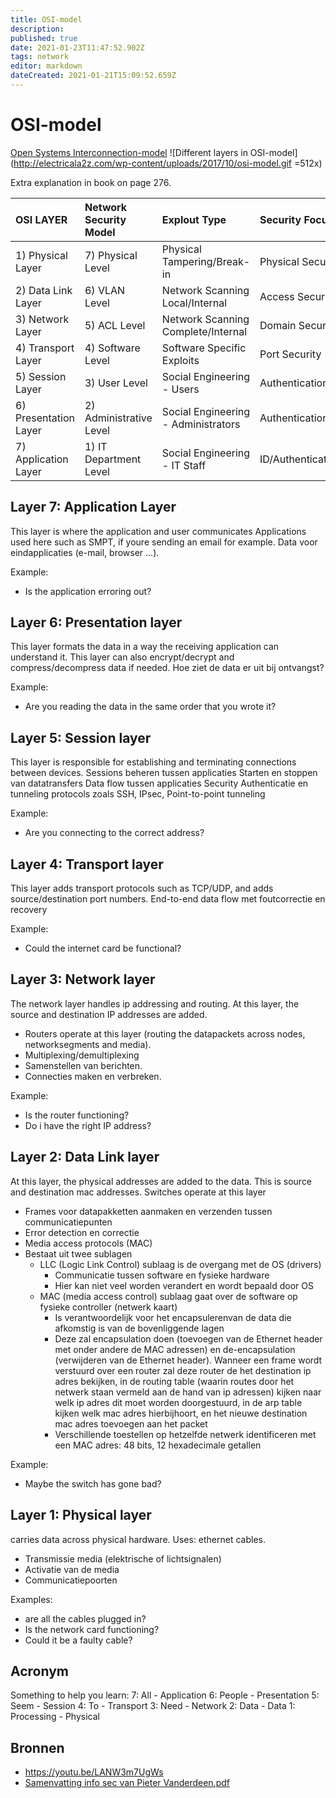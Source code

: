 ```yaml
---
title: OSI-model
description: 
published: true
date: 2021-01-23T11:47:52.902Z
tags: network
editor: markdown
dateCreated: 2021-01-21T15:09:52.659Z
---
```


# OSI-model
[Open Systems Interconnection-model](https://en.wikipedia.org/wiki/OSI-model) 
![Different layers in OSI-model](http://electricala2z.com/wp-content/uploads/2017/10/osi-model.gif =512x)

Extra explanation in book on page 276.


| OSI LAYER | Network Security Model | Explout Type  | Security Focus |
| :-- | :-- | :-- | :-- |
| 1) Physical Layer | 7) Physical Level | Physical Tampering/Break-in | Physical Security |
| 2) Data Link Layer | 6) VLAN Level | Network Scanning Local/Internal | Access Security |
| 3) Network Layer | 5) ACL Level | Network Scanning Complete/Internal | Domain Security |
| 4) Transport Layer | 4) Software Level | Software Specific Exploits | Port Security |
| 5) Session Layer | 3) User Level | Social Engineering - Users | Authentication/Encryption  |
| 6) Presentation Layer | 2) Administrative Level | Social Engineering - Administrators | Authentication
| 7) Application Layer | 1) IT Department Level | Social Engineering - IT Staff | ID/Authentication   |

## Layer 7: Application Layer
This layer is where the application and user communicates
Applications used here such as SMPT, if youre sending an email for example.
Data voor eindapplicaties (e-mail, browser ...).

Example:
- Is the application erroring out?
    
## Layer 6: Presentation layer
This layer formats the data in a way the receiving application can understand it. This layer can also encrypt/decrypt and compress/decompress data if needed.
Hoe ziet de data er uit bij ontvangst?

Example:
- Are you reading the data in the same order that you wrote it?

## Layer 5: Session layer
This layer is responsible for establishing and terminating connections between devices.
Sessions beheren tussen applicaties
Starten en stoppen van datatransfers
Data flow tussen applicaties
Security
Authenticatie en tunneling protocols zoals SSH, IPsec, Point-to-point tunneling

Example:
- Are you connecting to the correct address?

## Layer 4: Transport layer
This layer adds transport protocols such as TCP/UDP, and adds source/destination
port numbers.
End-to-end data flow met foutcorrectie en recovery

Example:
- Could the internet card be functional?

## Layer 3: Network layer
The network layer handles ip addressing and routing. At this layer, the source
and destination IP addresses are added.
- Routers operate at this layer (routing the datapackets across nodes, networksegments and media).
- Multiplexing/demultiplexing
- Samenstellen van berichten.
- Connecties maken en verbreken.

Example:
- Is the router functioning?
- Do i have the right IP address?

## Layer 2: Data Link layer
At this layer, the physical addresses are added to the data. This is source and
destination mac addresses.
Switches operate at this layer

- Frames voor datapakketten aanmaken en verzenden tussen communicatiepunten
- Error detection en correctie
- Media access protocols (MAC)
- Bestaat uit twee sublagen
	- LLC (Logic Link Control) sublaag is de overgang met de OS (drivers)
		- Communicatie tussen software en fysieke hardware
		- Hier kan niet veel worden verandert en wordt bepaald door OS
	- MAC (media access control) sublaag gaat over de software op fysieke controller (netwerk kaart)
		- Is verantwoordelijk voor het encapsulerenvan de data die afkomstig is van de bovenliggende lagen
		- Deze zal encapsulation doen (toevoegen van de Ethernet header met onder andere de MAC adressen) en de\-encapsulation (verwijderen van de Ethernet header). Wanneer een frame wordt verstuurd over een router zal deze router de het destination ip adres bekijken, in de routing table (waarin routes door het netwerk staan vermeld aan de hand van ip adressen) kijken naar welk ip adres dit moet worden doorgestuurd, in de arp table kijken welk mac adres hierbijhoort, en het nieuwe destination mac adres toevoegen aan het packet
		- Verschillende toestellen op hetzelfde netwerk identificeren met een MAC adres: 48 bits, 12 hexadecimale getallen

Example:
- Maybe the switch has gone bad?

## Layer 1: Physical layer
carries data across physical hardware.
Uses: ethernet cables.
- Transmissie media (elektrische of lichtsignalen)
- Activatie van de media
- Communicatiepoorten

Examples:
- are all the cables plugged in?
- Is the network card functioning?
- Could it be a faulty cable?

## Acronym
Something to help you learn:
7: All - Application
6: People	- Presentation
5: Seem	- Session
4: To	- Transport
3: Need	- Network
2: Data	- Data
1: Processing	- Physical

## Bronnen
- https://youtu.be/LANW3m7UgWs
- [Samenvatting info sec van Pieter Vanderdeen.pdf](/information_security/samenvatting_info_sec_pieter_vanderdeen.pdf)